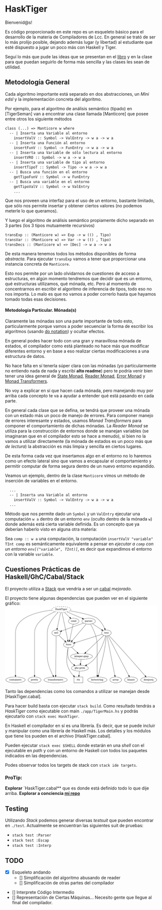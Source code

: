 # HaskTiger

Bienvenid@s!

Es código proporcionado en este repo es un esqueleto básico para el desarrollo de la materia de Compiladores de Lcc. En general
se trató de ser lo más prolijo posible, dejando además lugar (y libertad) al estudiante que esté dispuesto a jugar un poco
más con Haskell y Tiger.

Seguí lo más que pude las ideas que se presentan en el [libro](https://www.cs.princeton.edu/~appel/modern/ml/) y en la clase para
que puedan seguirlo de forma más sencilla y las clases les sean de utilidad.

## Metodología General

Cada algoritmo importante está separado en dos abstracciones, un *Mini edsl* y la implementación concreta del algoritmo.

Por ejemplo, para el algoritmo de análisis semántico (tipado) en [TigerSeman] van a encontrar una clase llamada [Manticore] que
posee entre otros los siguiente métodos
```
class (...) => Manticore w where
  -- | Inserta una Variable al entorno
    insertValV :: Symbol -> ValEntry -> w a -> w a
  -- | Inserta una Función al entorno
    insertFunV :: Symbol -> FunEntry -> w a -> w a
  -- | Inserta una Variable de sólo lectura al entorno
    insertVRO :: Symbol -> w a -> w a
  -- | Inserta una variable de tipo al entorno
    insertTipoT :: Symbol -> Tipo -> w a -> w a
  -- | Busca una función en el entorno
    getTipoFunV :: Symbol -> w FunEntry
  -- | Busca una variable en el entorno
    getTipoValV :: Symbol -> w ValEntry
    ...
```

Que nos proveen una interfaz para el uso de un entorno, bastante limitado, que sólo nos permite insertar y obtener
ciertos valores (no podemos meterle lo que queramos).

Y luego el algoritmo de análisis semántico propiamente dicho separado en 3 partes (los 3 tipos mutuamente recursivos)
```
transExp :: (Manticore w) => Exp -> w (() , Tipo)
transVar :: (Manticore w) => Var -> w (() , Tipo)
transDecs :: (Manticore w) => [Dec] -> w a -> w a
```
De esta manera tenemos todos los métodos disponibles de forma *abstracta*. Para ejecutar `transExp` vamos a tener
que proporcionar una instancia concreta de `Manticore`.

Esto nos permite por un lado olvidarnos de cuestiones de acceso a estructuras, en algún momento tendremos que decidir
qué es un entorno, qué estructuras utilizamos, qué mónada, etc. Pero al momento de concentrarnos en escribir el algoritmo
de inferencia de tipos, todo eso no nos importa. Lo malo es que no vamos a poder correrlo hasta que hayamos tomado todas esas
decisiones.

#### Metodología Particular. Mónada(s)

Claramente las mónadas son una parte importante de todo esto, particularmente porque vamos a poder secuenciar la forma de escribir
los algoritmos (usando [do notation](https://en.wikibooks.org/wiki/Haskell/do_notation)) y ocultar efectos.

En general podes hacer todo con una gran y maravillosa mónada de estados, el compilador como está planteado no hace más que modificar
diferentes entorno y en base a eso realizar ciertas modificaciones a una estructura de datos.

No hace falta en sí tenerla súper clara con las mónadas (yo particularmente no entiendo nada de nada y escribí **alto readme**)
pero te podría venir bien tener una idea general de [State Monad](https://wiki.haskell.org/All_About_Monads#The_State_monad),
[Reader Monad](https://wiki.haskell.org/All_About_Monads#The_Reader_monad), [Error Monad](https://wiki.haskell.org/All_About_Monads#The_Error_monad)
y [Monad Transformers](https://wiki.haskell.org/All_About_Monads#Monad_transformers).

No voy a explicar en sí que hacen cada mónada, pero manejando muy por arriba cada concepto te va a ayudar a entender qué está pasando
en cada parte.

En general cada clase que se defina, se tendrá que proveer una mónada con un estado más un poco de manejo de errores. Para componer manejo
de errores interesante y estados, usamos *Monad Transformers* para componer el comportamiento de dichas mónadas. La *Reader Monad* se utiliza
para la construcción de entornos donde se manejan variables (se imaginaran que en el compilador esto se hace a menudo), si bien no la vamos
a utilizar directamente (la mónada de estados es un poco más que *de lectura*) la abstracción es más limpia y sencilla en ciertos lugares.

De esta forma cada vez que insertamos algo en el entorno no lo haremos como un
efecto lateral sino que vamos a encapsular el comportamiento y permitir computar
de forma segura dentro de un nuevo entorno expandido.

Veamos un ejemplo, dentro de la clase `Manticore` vimos un método de inserción de variables en el entorno.
```
  ...
  -- | Inserta una Variable al entorno
    insertValV :: Symbol -> ValEntry -> w a -> w a
  ...
```
Método que nos permite dado un `Symbol` y un `ValEntry` ejecutar una computación `w a` dentro de un
entorno `env` (oculto dentro de la mónada `w`) donde además está cierta variable definida.
Es un concepto que ya deberían haberlo visto en alguna otra materia:

Sea `comp :: w a` una computación, la computación `insertValV "variable" TInt comp` es semánticamente
equivalente a pensar en *ejecutar a `comp` con un entorno `env[("variable", TInt)]`*, es decir que
expandimos el entorno con la variable `variable`.

## Cuestiones Prácticas de Haskell/GhC/Cabal/Stack

El proyecto utiliza a [Stack](https://docs.haskellstack.org/en/stable/README/) que vendría a ser
un [cabal](https://cabal) *mejorado*.

El proyecto tiene algunas dependencias que pueden ver en el siguiente gráfico:
![Dependencias](doc/dep.png)

Tanto las dependencias como los comandos a utilizar se manejan desde [HaskTiger.cabal].

Para hacer build basta con ejecutar `stack build`. Como resultado tendrás a *HaskTiger* como ejecutable con main `./app/TigerMain.hs`
y podrás ejecutarlo con `stack exec HaskTiger`.

En Haskell el compilador en sí es una librería. Es decir, que se puede incluir y manipular como una librería de Haskell más. Los detalles
y los módulos que tiene los pueden en el archivo [HaskTiger.cabal].

Pueden ejecutar `stack exec $SHELL` donde estarán en una *shell* con el ejecutable en *path* y con un entorno de Haskell con todos los paquetes
indicados en las dependencias.

Podes observar todos los targets de stack con `stack ide targets`.

### ProTip:

**Explorar** `HaskTiger.cabal** que es donde está definido todo lo que dije arriba.
**Explorar a conciencia [mí repo](https://bitbucket.org/martinceresa/tiger-compiler)**

## Testing

Utilizando *Stack* podemos generar diversas *testsuit* que pueden encontrar en `./test`. Actualmente se encuentran
las siguientes suit de pruebas:
+ `stack test :Parser`
+ `stack test :Escap`
+ `stack test :Interp`

## TODO

- [x] Esqueleto andando
  * [] Simplificación del algoritmo abusando de reader
  * [] Simplificación de otras partes del compilador
- [] Interprete Código Intermedio
- [] Representación de Ciertas Máquinas... Necesito gente que llegue al final del compilador.
